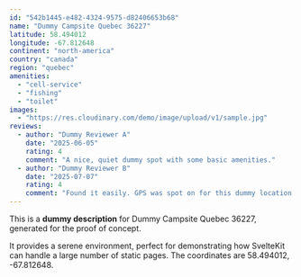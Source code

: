 ```yaml
---
id: "542b1445-e482-4324-9575-d82406653b68"
name: "Dummy Campsite Quebec 36227"
latitude: 58.494012
longitude: -67.812648
continent: "north-america"
country: "canada"
region: "quebec"
amenities:
  - "cell-service"
  - "fishing"
  - "toilet"
images:
  - "https://res.cloudinary.com/demo/image/upload/v1/sample.jpg"
reviews:
  - author: "Dummy Reviewer A"
    date: "2025-06-05"
    rating: 4
    comment: "A nice, quiet dummy spot with some basic amenities."
  - author: "Dummy Reviewer B"
    date: "2025-07-07"
    rating: 4
    comment: "Found it easily. GPS was spot on for this dummy location."
---
```


This is a **dummy description** for Dummy Campsite Quebec 36227, generated for the proof of concept.

It provides a serene environment, perfect for demonstrating how SvelteKit can handle a large number of static pages. The coordinates are 58.494012, -67.812648.
